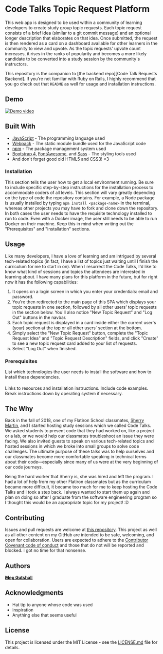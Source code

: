 # Code Talks Topic Request Platform

This web app is designed to be used within a community of learning developers to create study group topic requests. Each topic request consists of a brief idea (similar to a git commit message) and an optional longer description that elaborates on that idea. Once submitted, the request is then rendered as a card on a dashboard available for other learners in the community to view and upvote. As the topic requests' upvote count increases, it rises in the ranks of popularity and becomes a more likely candidate to be converted into a study session by the community's instructors.

This repository is the companion to [the backend repo][Code Talk Requests Backend]. If you're not familiar with Ruby on Rails, I highly recommend that you go check out that `README` as well for usage and installation instructions.

## Demo

[![Demo video](https://img.youtube.com/vi/z1_PU_QzOJI/0.jpg)](https://youtu.be/z1_PU_QzOJI)

## Built With

- [JavaScript](https://javascript.info/) - The programming language used
- [Webpack](https://webpack.js.org/) - The static module bundle used for the JavaScript code
- [npm](https://www.npmjs.com/) - The package management system used
- [Bootstrap 4](https://getbootstrap.com/), [FontAwesome](https://fontawesome.com/), and [Sass](https://sass-lang.com/) - The styling tools used
- And don't forget good old HTML5 and CSS3! <3

### Installation

This section tells the user how to get a local environment running. Be sure to include specific step-by-step instructions for the installation process to accommodate coders of all levels.
This section will vary greatly depending on the type of code the repository contains. For example, a Node package is usually installed by typing `npm install <package-name>` in the terminal, whereas other projects you may have to fork and clone down the repository. In both cases the user needs to have the requisite technology installed to run to code. Even with a Docker image, the user still needs to be able to run Docker on their machine.
Keep this in mind when writing out the "Prerequisites" and "Installation" sections.

## Usage

Like many developers, I have a love of learning and am intrigued by several tech-related topics (in fact, I have a list of topics just waiting until I finish the curriculum for me to start in on). When I resurrect the Code Talks, I'd like to know what kind of sessions and topics the attendees are interested in learning about. I have many plans for this platform in the future, but for right now it has the following capabilities:

1. It opens on a login screen in which you enter your credentials: email and password.
2. You're then redirected to the main page of this SPA which displays your topic requests in one section, followed by all other users' topic requests in the section below. You'll also notice "New Topic Request" and "Log Out" buttons in the navbar.
3. Each topic request is displayed in a card inside either the current user's (your) section at the top or all other users' section at the bottom.
4. Simply select the "New Topic Request" button, complete the "Topic Request Idea" and "Topic Request Description" fields, and click "Create" to see a new topic request card added to your list of requests.
5. Select "Log Out" when finished.

### Prerequisites

List which technologies the user needs to install the software and how to install these dependencies.

#### <Software Name>

Links to resources and installation instructions. Include code examples. Break instructions down by operating system if necessary.

<!-- ##### For Mac Users -->

<!-- ##### For Windows Users -->

<!-- ##### For Linux Users -->

## The Why

Back in the fall of 2018, one of my Flatiron School classmates, [Sherry Martin](https://www.linkedin.com/in/fullstackdevelopercville/), and I started hosting study sessions which we called Code Talks. We asked students to present code that they had worked on, like a project or a lab, or we would help our classmates troubleshoot an issue they were facing. We also invited guests to speak on various tech-related topics and hosted sessions in which we broke into small groups to solve code challenges. The ultimate purpose of these talks was to help ourselves and our classmates become more comfortable speaking in technical terms about their code—especially since many of us were at the very beginning of our code journeys.

Being the hard worker that Sherry is, she was hired and left the program. I had a lot of help from my other Flatiron classmates but as the curriculum became more difficult, it became too much for me to keep hosting the Code Talks and I took a step back. I always wanted to start them up again and plan on doing so after I graduate from the software engineering program so I thought this would be an appropriate topic for my project! :D

## Contributing

Issues and pull requests are welcome at [this repository](https://github.com/meg-gutshall/code-talk-requests-frontend). This project as well as all other content on my GitHub are intended to be safe, welcoming, and open for collaboration. Users are expected to adhere to the [Contributor Covenant code of conduct](https://www.contributor-covenant.org/version/2/0/code_of_conduct/) and those that do not will be reported and blocked. I got no time for that nonsense.

## Authors

**[Meg Gutshall](https://github.com/meg-gutshall/)**

## Acknowledgments

- Hat tip to anyone whose code was used
- Inspiration
- Anything else that seems useful

## License

This project is licensed under the MIT License - see the [LICENSE.md](LICENSE.md) file for details.

[Code Talk Requests Frontend]: https://github.com/meg-gutshall/code-talk-requests-frontend
